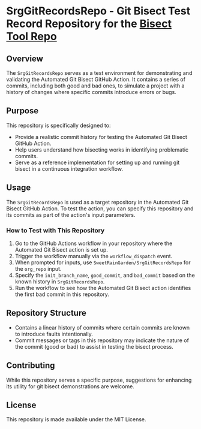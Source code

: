 # SrgGitRecordsRepo - Git Bisect Test Record Repository for the [Bisect Tool Repo](https://github.com/SweetRainGarden/SrgGitRecordsRepo)

## Overview
The `SrgGitRecordsRepo` serves as a test environment for demonstrating and validating the Automated Git Bisect GitHub Action. It contains a series of commits, including both good and bad ones, to simulate a project with a history of changes where specific commits introduce errors or bugs.

## Purpose
This repository is specifically designed to:
- Provide a realistic commit history for testing the Automated Git Bisect GitHub Action.
- Help users understand how bisecting works in identifying problematic commits.
- Serve as a reference implementation for setting up and running git bisect in a continuous integration workflow.

## Usage
The `SrgGitRecordsRepo` is used as a target repository in the Automated Git Bisect GitHub Action. To test the action, you can specify this repository and its commits as part of the action's input parameters. 

### How to Test with This Repository
1. Go to the GitHub Actions workflow in your repository where the Automated Git Bisect action is set up.
2. Trigger the workflow manually via the `workflow_dispatch` event.
3. When prompted for inputs, use `SweetRainGarden/SrgGitRecordsRepo` for the `org_repo` input.
4. Specify the `init_branch_name`, `good_commit`, and `bad_commit` based on the known history in `SrgGitRecordsRepo`.
5. Run the workflow to see how the Automated Git Bisect action identifies the first bad commit in this repository.

## Repository Structure
- Contains a linear history of commits where certain commits are known to introduce faults intentionally.
- Commit messages or tags in this repository may indicate the nature of the commit (good or bad) to assist in testing the bisect process.

## Contributing
While this repository serves a specific purpose, suggestions for enhancing its utility for git bisect demonstrations are welcome.

## License
This repository is made available under the MIT License.
